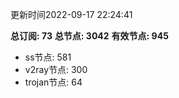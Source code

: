 更新时间2022-09-17 22:24:41

**总订阅: 73**
**总节点: 3042**
**有效节点: 945**
- ss节点: 581
- v2ray节点: 300
- trojan节点: 64
